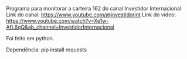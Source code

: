 Programa para monitorar a carteira 162 do canal Investidor Internacional
Link do canal: https://www.youtube.com/@investidorint
Link do vídeo: https://www.youtube.com/watch?v=Xe1w-AfL6qQ&ab_channel=InvestidorInternacional

Foi feito em python. 

Dependência:
pip install requests


